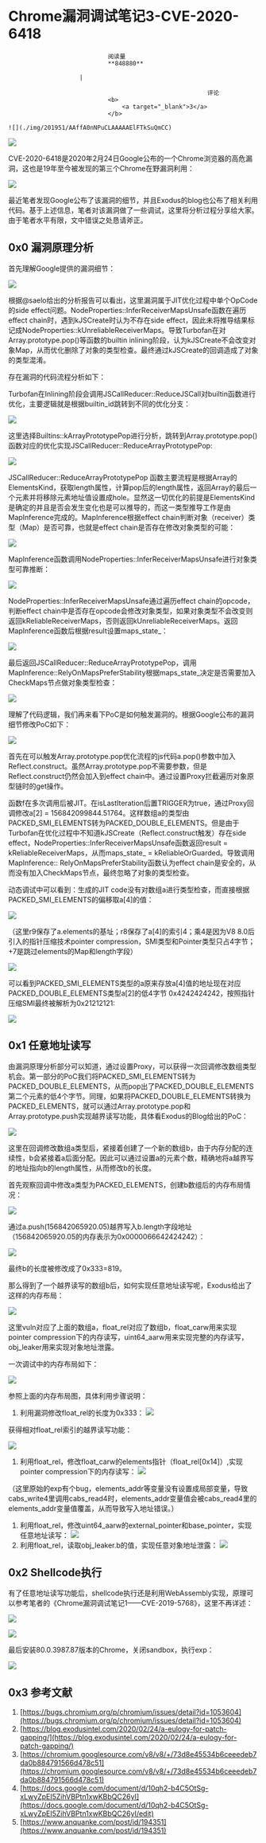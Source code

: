 
# Chrome漏洞调试笔记3-CVE-2020-6418


                                阅读量   
                                **848880**
                            
                        |
                        
                                                            评论
                                <b>
                                    <a target="_blank">3</a>
                                </b>
                                                                                                                                    ![](./img/201951/AAffA0nNPuCLAAAAAElFTkSuQmCC)
                                                                                            



[![](./img/201951/t01d0f0bed2e2ed47bb.png)](./img/201951/t01d0f0bed2e2ed47bb.png)



CVE-2020-6418是2020年2月24日Google公布的一个Chrome浏览器的高危漏洞，这也是19年至今被发现的第三个Chrome在野漏洞利用：

[![](./img/201951/t0194cbb3701b921a9e.png)](./img/201951/t0194cbb3701b921a9e.png)

最近笔者发现Google公布了该漏洞的细节，并且Exodus的blog也公布了相关利用代码。基于上述信息，笔者对该漏洞做了一些调试，这里将分析过程分享给大家。由于笔者水平有限，文中错误之处恳请斧正。



## 0x0 漏洞原理分析

首先理解Google提供的漏洞细节：

[![](./img/201951/AAffA0nNPuCLAAAAAElFTkSuQmCC)](https://p1.ssl.qhimg.com/dm/1024_848_/t012f75d5ec154ec71b.png)

根据@saelo给出的分析报告可以看出，这里漏洞属于JIT优化过程中单个OpCode的side effect问题。NodeProperties::InferReceiverMapsUnsafe函数在遍历effect chain时，遇到kJSCreate时认为不存在side effect，因此未将推导结果标记成NodeProperties::kUnreliableReceiverMaps。导致Turbofan在对Array.prototype.pop()等函数的builtin inlining阶段，认为kJSCreate不会改变对象Map，从而优化删除了对象的类型检查。最终通过kJSCreate的回调造成了对象的类型混淆。

存在漏洞的代码流程分析如下：

Turbofan在Inlining阶段会调用JSCallReducer::ReduceJSCall对builtin函数进行优化，主要逻辑就是根据builtin_id跳转到不同的优化分支：

[![](./img/201951/AAffA0nNPuCLAAAAAElFTkSuQmCC)](https://p5.ssl.qhimg.com/dm/1024_539_/t01cd43cd89dc07d469.png)

这里选择Builtins::kArrayPrototypePop进行分析，跳转到Array.prototype.pop()函数对应的优化实现JSCallReducer::ReduceArrayPrototypePop:

[![](./img/201951/AAffA0nNPuCLAAAAAElFTkSuQmCC)](https://p0.ssl.qhimg.com/t011279616085374444.png)

JSCallReducer::ReduceArrayPrototypePop 函数主要流程是根据Array的ElementsKind，获取length属性，计算pop后的length属性，返回Array的最后一个元素并将移除元素地址值设置成hole。显然这一切优化的前提是ElementsKind是确定的并且是否会发生变化也是可以推导的，而这一类型推导工作是由MapInference完成的。MapInference根据effect chain判断对象（receiver）类型（Map）是否可靠，也就是effect chain是否存在修改对象类型的可能：

[![](./img/201951/AAffA0nNPuCLAAAAAElFTkSuQmCC)](https://p4.ssl.qhimg.com/t01c9daeeb70e0b190c.png)

MapInference函数调用NodeProperties::InferReceiverMapsUnsafe进行对象类型可靠推断：

[![](./img/201951/AAffA0nNPuCLAAAAAElFTkSuQmCC)](https://p3.ssl.qhimg.com/dm/1024_570_/t01c18839773851c1b1.png)

NodeProperties::InferReceiverMapsUnsafe通过遍历effect chain的opcode，判断effect chain中是否存在opcode会修改对象类型，如果对象类型不会改变则返回kReliableReceiverMaps，否则返回kUnreliableReceiverMaps。返回MapInference函数后根据result设置maps_state_：

[![](./img/201951/AAffA0nNPuCLAAAAAElFTkSuQmCC)](https://p1.ssl.qhimg.com/t01eba13f0dd3139883.png)

最后返回JSCallReducer::ReduceArrayPrototypePop，调用MapInference::RelyOnMapsPreferStability根据maps_state_决定是否需要加入CheckMaps节点做对象类型检查：

[![](./img/201951/AAffA0nNPuCLAAAAAElFTkSuQmCC)](https://p1.ssl.qhimg.com/t014b07d538817f82ea.png)

理解了代码逻辑，我们再来看下PoC是如何触发漏洞的。根据Google公布的漏洞细节修改PoC如下：

[![](./img/201951/AAffA0nNPuCLAAAAAElFTkSuQmCC)](https://p1.ssl.qhimg.com/t012ccf5be1b713c2e6.png)

首先在可以触发Array.prototype.pop优化流程的js代码a.pop()参数中加入Reflect.construct。虽然Array.prototype.pop不需要参数，但是Reflect.construct仍然会加入到effect chain中。通过设置Proxy拦截遍历对象原型链时的get操作。

函数f在多次调用后被JIT。在isLastIteration后置TRIGGER为true，通过Proxy回调修改a[2] = 156842099844.51764。这样数组a的类型由PACKED_SMI_ELEMENTS转为PACKED_DOUBLE_ELEMENTS。但是由于Turbofan在优化过程中不知道kJSCreate（Reflect.construct触发）存在side effect，NodeProperties::InferReceiverMapsUnsafe函数返回result = kReliableReceiverMaps，从而maps_state_ = kReliableOrGuarded。导致调用MapInference:: RelyOnMapsPreferStability函数认为effect chain是安全的，从而没有加入CheckMaps节点，最终忽略了对象的类型检查。

动态调试中可以看到：生成的JIT code没有对数组a进行类型检查，而直接根据PACKED_SMI_ELEMENTS的偏移取a[4]的值：

[![](./img/201951/AAffA0nNPuCLAAAAAElFTkSuQmCC)](https://p0.ssl.qhimg.com/dm/1024_565_/t016b2d10ca44aef7dd.png)

（这里r9保存了a.elements的基址；r8保存了a[4]的索引4；乘4是因为V8 8.0后引入的指针压缩技术pointer compression，SMI类型和Pointer类型只占4字节；+7是跳过elements的Map和length字段）

[![](./img/201951/AAffA0nNPuCLAAAAAElFTkSuQmCC)](https://p0.ssl.qhimg.com/t01f92e69a04b71c899.png)

可以看到PACKED_SMI_ELEMENTS类型的a原来存放a[4]值的地址现在对应PACKED_DOUBLE_ELEMENTS类型a[2]的低4字节 0x4242424242，按照指针压缩SMI最终被解析为0x21212121:

[![](./img/201951/AAffA0nNPuCLAAAAAElFTkSuQmCC)](https://p0.ssl.qhimg.com/t01596c5f89a78a941f.png)



## 0x1 任意地址读写

由漏洞原理分析部分可以知道，通过设置Proxy，可以获得一次回调修改数组类型机会。第一部分的PoC我们将PACKED_SMI_ELEMENTS转为PACKED_DOUBLE_ELEMENTS，从而pop出了PACKED_DOUBLE_ELEMENTS第二个元素的低4个字节。同理，如果将PACKED_DOUBLE_ELEMENTS转换为PACKED_ELEMENTS，就可以通过Array.prototype.pop和Array.prototype.push实现越界读写功能，具体看Exodus的Blog给出的PoC：

[![](./img/201951/AAffA0nNPuCLAAAAAElFTkSuQmCC)](https://p4.ssl.qhimg.com/t012c015fa416426deb.png)

这里在回调修改数组a类型后，紧接着创建了一个新的数组b，由于内存分配的连续性，b会紧接着a后面分配。因此可以通过设置a的元素个数，精确地将a越界写的地址指向b的length属性，从而修改b的长度。

首先观察回调中修改a类型为PACKED_ELEMENTS，创建b数组后的内存布局情况：

[![](./img/201951/AAffA0nNPuCLAAAAAElFTkSuQmCC)](https://p0.ssl.qhimg.com/t0126088dd39af56e6d.png)

通过a.push(156842065920.05)越界写入b.length字段地址 （156842065920.05的内存表示为0x0000066642424242）：

[![](./img/201951/AAffA0nNPuCLAAAAAElFTkSuQmCC)](https://p1.ssl.qhimg.com/t01e8277f87b215396d.png)

最终b的长度被修改成了0x333=819。

那么得到了一个越界读写的数组b后，如何实现任意地址读写呢，Exodus给出了这样的内存布局：

[![](./img/201951/AAffA0nNPuCLAAAAAElFTkSuQmCC)](https://p4.ssl.qhimg.com/t016107e317940983b2.png)

这里vuln对应了上面的数组a，float_rel对应了数组b，float_carw用来实现pointer compression下的内存读写，uint64_aarw用来实现完整的内存读写，obj_leaker用来实现对象地址泄露。

一次调试中的内存布局如下：

[![](./img/201951/AAffA0nNPuCLAAAAAElFTkSuQmCC)](https://p1.ssl.qhimg.com/t017152c4051b8919a0.png)

参照上面的内存布局图，具体利用步骤说明：
1. 利用漏洞修改float_rel的长度为0x333：
[![](./img/201951/AAffA0nNPuCLAAAAAElFTkSuQmCC)](https://p2.ssl.qhimg.com/t019ba6918b11de5727.png)

获得相对float_rel索引的越界读写功能：

[![](./img/201951/AAffA0nNPuCLAAAAAElFTkSuQmCC)](https://p4.ssl.qhimg.com/t01ddd735d325ec941d.png)
1. 利用float_rel，修改float_carw的elements指针（float_rel[0x14]）,实现pointer compression下的内存读写：
[![](./img/201951/AAffA0nNPuCLAAAAAElFTkSuQmCC)](https://p3.ssl.qhimg.com/t01d0d51ed43c9a2d65.png)

（这里原始的exp有个bug，elements_addr等变量没有设置成局部变量，导致cabs_write4里调用cabs_read4时，elements_addr变量值会被cabs_read4里的elements_addr变量值覆盖，从而导致写入地址错误。）
1. 利用float_rel，修改uint64_aarw的external_pointer和base_pointer，实现任意地址读写：
[![](./img/201951/AAffA0nNPuCLAAAAAElFTkSuQmCC)](https://p2.ssl.qhimg.com/t01e0bf5e5e5db408fc.png)
1. 利用float_rel，读取obj_leaker.b的值，实现任意对象地址泄露：
[![](./img/201951/AAffA0nNPuCLAAAAAElFTkSuQmCC)](https://p4.ssl.qhimg.com/t01b3fe4faf230f1bb4.png)



## 0x2 Shellcode执行

有了任意地址读写功能后，shellcode执行还是利用WebAssembly实现，原理可以参考笔者的《Chrome漏洞调试笔记1——CVE-2019-5768》，这里不再详述：

[![](./img/201951/AAffA0nNPuCLAAAAAElFTkSuQmCC)](https://p4.ssl.qhimg.com/dm/1024_871_/t01b17ce1970b71814d.png)

[![](./img/201951/AAffA0nNPuCLAAAAAElFTkSuQmCC)](https://p1.ssl.qhimg.com/t0106f112688624293f.png)

最后安装80.0.3987.87版本的Chrome，关闭sandbox，执行exp：

[![](./img/201951/AAffA0nNPuCLAAAAAElFTkSuQmCC)](https://p5.ssl.qhimg.com/t01ed01f042ef8e0639.png)



## 0x3 参考文献
1. [https://bugs.chromium.org/p/chromium/issues/detail?id=1053604](https://bugs.chromium.org/p/chromium/issues/detail?id=1053604)
1. [https://blog.exodusintel.com/2020/02/24/a-eulogy-for-patch-gapping/](https://blog.exodusintel.com/2020/02/24/a-eulogy-for-patch-gapping/)
1. [https://chromium.googlesource.com/v8/v8/+/73d8e45534b6ceeedeb7da0b884791566d478c51](https://chromium.googlesource.com/v8/v8/+/73d8e45534b6ceeedeb7da0b884791566d478c51)
1. [https://docs.google.com/document/d/10qh2-b4C5OtSg-xLwyZpEI5ZihVBPtn1xwKBbQC26yI](https://docs.google.com/document/d/10qh2-b4C5OtSg-xLwyZpEI5ZihVBPtn1xwKBbQC26yI/edit)
1. [https://www.anquanke.com/post/id/194351](https://www.anquanke.com/post/id/194351)